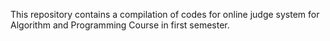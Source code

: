 This repository contains a compilation of codes for online judge system for Algorithm and Programming Course in first semester.
